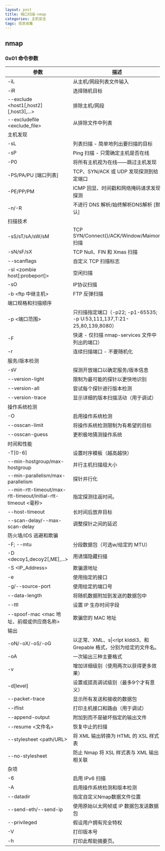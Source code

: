 ```yaml
---
layout: post
title: 端口扫描-nmap
categories: 主机安全
tags: 信息收集
---
```


## nmap

### 0x01 命令参数

| 参数                                  | 描述                |
| ------------------------------------- | ------------------- |
| -iL <inputfilename>                   | 从主机/网段列表文件输入 |
| -iR <num hosts>                       | 选择随机目标        |
| --exclude <host1[,host2][,host3],...> | 排除主机/网段     |
| --excludefile <exclude_file>          | 从排除文件中列表 |
| 主机发现                                                  ||
| -sL | 列表扫描 - 简单地列出要扫描的目标 |
| -sP | Ping 扫描 - 只需确定主机是否在线 |
| -P0 | 将所有主机视为在线——跳过主机发现 |
| -PS/PA/PU [端口列表] | TCP、SYN/ACK 或 UDP 发现探测到给定端口 |
| -PE/PP/PM | ICMP 回显、时间戳和网络掩码请求发现探测 |
| -n/-R | 不进行 DNS 解析/始终解析DNS解析 [默认] |
| 扫描技术                      ||
| -sS/sT/sA/sW/sM | TCP SYN/Connect()/ACK/Window/Maimon 扫描 |
| -sN/sF/sX | TCP Null、FIN 和 Xmas 扫描 |
| --scanflags <flags> | 自定义 TCP 扫描标志 |
| -sI <zombie host[:probeport]> | 空闲扫描 |
| -sO | IP协议扫描 |
| -b <ftp 中继主机> | FTP 反弹扫描 |
| 端口规格和扫描顺序 |  |
| -p <端口范围> | 只扫描指定端口（-p22; -p1-65535; -p U:53,111,137,T:21-25,80,139,8080） |
| -F | 快速 - 仅扫描 nmap-services 文件中列出的端口） |
| -r | 连续扫描端口 - 不要随机化 |
| 服务/版本检测 |  |
| -sV | 探测开放端口以确定服务/版本信息 |
| --version-light | 限制为最可能的探针以更快地识别 |
| --version-all | 尝试每个探针进行版本检测 |
| --version-trace | 显示详细的版本扫描活动（用于调试） |
| 操作系统检测 |  |
| -O | 启用操作系统检测 |
| --osscan-limit | 将操作系统检测限制为有希望的目标 |
| --osscan-guess | 更积极地猜测操作系统 |
| 时间和性能 |  |
| -T[0-6] | 设置时序模板（越高越快） |
| --min-hostgroup/max-hostgroup <size> | 并行主机扫描组大小 |
| --min-parallelism/max-parallelism  <numprobes> | 探针并行化 |
| --min-rtt-timeout/max-rtt-timeout/initial-rtt-timeout <毫秒> | 指定探测往返时间。 |
| --host-timeout <msec> | 长时间后放弃目标 |
| --scan-delay/--max-scan-delay <msec> | 调整探针之间的延迟 |
| 防火墙/IDS 逃避和欺骗 |  |
| -F; --mtu <val> | 分段数据包（可选w/给定的 MTU） |
| -D <decoy1,decoy2[,ME],...> | 用诱饵隐藏扫描 |
| -S <IP_Address> | 欺骗源地址 |
| -e <iface> | 使用指定的接口 |
| -g/--source-port <portnum> | 使用给定的端口号 |
| --data-length <num> | 将随机数据附加到发送的数据包中 |
| --ttl <val> | 设置 IP 生存时间字段 |
| --spoof-mac <mac 地址、前缀或供应商名称> | 欺骗您的 MAC 地址 |
| 输出 |  |
| -oN/-oX/-oS/-oG <file> | 以正常、XML、s\|<rIpt kIddi3、和 Grepable 格式，分别为给定的文件名。 |
| -oA <basename> | 一次输出三种主要格式 |
| -v | 增加详细级别（使用两次以获得更多效果） |
| -d[level] | 设置或提高调试级别（最多9个才有意义） |
| --packet-trace | 显示所有发送和接收的数据包 |
| --iflist | 打印主机接口和路由（用于调试） |
| --append-output | 附加到而不是破坏指定的输出文件 |
| --resume <文件名> | 恢复中止的扫描 |
| --stylesheet <path/URL> | 将 XML 输出转换为 HTML 的  XSL 样式表 |
| --no-stylesheet | 防止 Nmap 将 XSL 样式表与  XML 输出相关联 |
| 杂项 |  |
| -6 | 启用 IPv6 扫描 |
| -A | 启用操作系统检测和版本检测 |
| --datadir <dirname> | 指定自定义Nmap数据文件位置 |
| --send-eth/--send-ip | 使用原始以太网帧或 IP 数据包发送数据包 |
| --privileged | 假设用户拥有完全特权 |
| -V | 打印版本号 |
| -h | 打印此帮助摘要页。 |